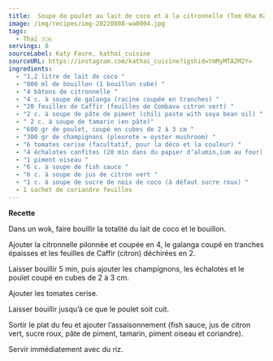 ```yaml
---
title:  Soupe de poulet au lait de coco et à la citronnelle (Tom Kha Kai)
image: /img/recipes/img-20220808-wa0004.jpg
tags:
  - Thaï 🇹🇭
servings: 8
sourceLabel: Katy Faure, kathai_cuisine
sourceURL: https://instagram.com/kathai_cuisine?igshid=YmMyMTA2M2Y=
ingredients:
  - "1,2 litre de lait de coco "
  - "800 ml de bouillon (1 bouillon cube) "
  - "4 bâtons de citronnelle "
  - "4 c. à soupe de galanga (racine coupée en tranches) "
  - "20 feuilles de Caffir (feuilles de Combava citron vert) "
  - "2 c. à soupe de pâte de piment (chili paste with soya bean oil) "
  - " 2 c. à soupe de tamarin (en pâte)"
  - "600 gr de poulet, coupé en cubes de 2 à 3 cm "
  - "300 gr de champignons (pleurote = oyster mushroom) "
  - "6 tomates cerise (facultatif, pour la déco et la couleur) "
  - "4 échalotes confites (20 min dans du papier d’alumin,ium au four) "
  - "1 piment oiseau "
  - "6 c. à soupe de fish sauce "
  - "6 c. à soupe de jus de citron vert "
  - "1 c. à soupe de sucre de noix de coco (à défaut sucre roux) "
  - 1 sachet de coriandre feuilles
---
```

**Recette**

Dans un wok, faire bouillir la totalité du lait de coco et le bouillon.

Ajouter la citronnelle pilonnée et coupée en 4, le galanga coupé en tranches épaisses et les feuilles de Caffir (citron) déchirées en 2.

Laisser bouillir 5 min, puis ajouter les champignons, les échalotes et le poulet coupé en cubes de 2 à 3 cm.

Ajouter les tomates cerise.

Laisser bouillir jusqu’à ce que le poulet soit cuit.

Sortir le plat du feu et ajouter l’assaisonnement (fish sauce, jus de citron vert, sucre roux, pâte de piment, tamarin, piment oiseau et coriandre).

Servir immédiatement avec du riz.